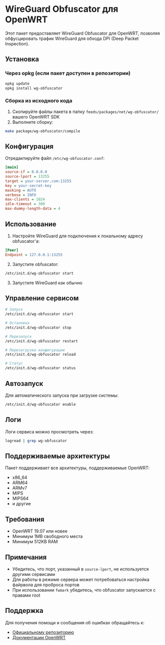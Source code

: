 # WireGuard Obfuscator для OpenWRT

Этот пакет предоставляет WireGuard Obfuscator для OpenWRT, позволяя обфусцировать трафик WireGuard для обхода DPI (Deep Packet Inspection).

## Установка

### Через opkg (если пакет доступен в репозитории)
```bash
opkg update
opkg install wg-obfuscator
```

### Сборка из исходного кода

1. Скопируйте файлы пакета в папку `feeds/packages/net/wg-obfuscator/` вашего OpenWRT SDK
2. Выполните сборку:
```bash
make package/wg-obfuscator/compile
```

## Конфигурация

Отредактируйте файл `/etc/wg-obfuscator.conf`:

```ini
[main]
source-if = 0.0.0.0
source-lport = 13255
target = your-server.com:13255
key = your-secret-key
masking = AUTO
verbose = INFO
max-clients = 1024
idle-timeout = 300
max-dummy-length-data = 4
```

## Использование

1. Настройте WireGuard для подключения к локальному адресу obfuscator'а:
```ini
[Peer]
Endpoint = 127.0.0.1:13255
```

2. Запустите obfuscator:
```bash
/etc/init.d/wg-obfuscator start
```

3. Запустите WireGuard как обычно

## Управление сервисом

```bash
# Запуск
/etc/init.d/wg-obfuscator start

# Остановка
/etc/init.d/wg-obfuscator stop

# Перезапуск
/etc/init.d/wg-obfuscator restart

# Перезагрузка конфигурации
/etc/init.d/wg-obfuscator reload

# Статус
/etc/init.d/wg-obfuscator status
```

## Автозапуск

Для автоматического запуска при загрузке системы:
```bash
/etc/init.d/wg-obfuscator enable
```

## Логи

Логи сервиса можно просмотреть через:
```bash
logread | grep wg-obfuscator
```

## Поддерживаемые архитектуры

Пакет поддерживает все архитектуры, поддерживаемые OpenWRT:
- x86_64
- ARM64
- ARMv7
- MIPS
- MIPS64
- и другие

## Требования

- OpenWRT 19.07 или новее
- Минимум 1MB свободного места
- Минимум 512KB RAM

## Примечания

- Убедитесь, что порт, указанный в `source-lport`, не используется другими сервисами
- Для работы в режиме сервера может потребоваться настройка файрвола для проброса портов
- При использовании `fwmark` убедитесь, что obfuscator запускается с правами root

## Поддержка

Для получения помощи и сообщения об ошибках обращайтесь к:
- [Официальному репозиторию](https://github.com/ClusterM/wg-obfuscator)
- [Документации OpenWRT](https://openwrt.org/docs)